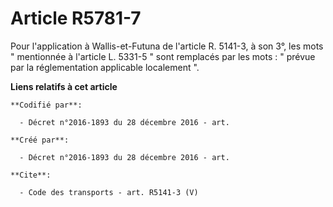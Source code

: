 # Article R5781-7

Pour l'application à Wallis-et-Futuna de l'article R. 5141-3, à son 3°, les mots " mentionnée à l'article L. 5331-5 " sont
remplacés par les mots : " prévue par la réglementation applicable localement ".

**Liens relatifs à cet article**

	**Codifié par**:

	  - Décret n°2016-1893 du 28 décembre 2016 - art.

	**Créé par**:

	  - Décret n°2016-1893 du 28 décembre 2016 - art.

	**Cite**:

	  - Code des transports - art. R5141-3 (V)
